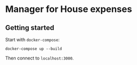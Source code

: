 # Manager for House expenses

## Getting started

Start with `docker-compose`:

```
docker-compose up --build
```

Then connect to `localhost:3000`.
